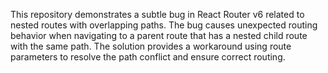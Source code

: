 This repository demonstrates a subtle bug in React Router v6 related to nested routes with overlapping paths. The bug causes unexpected routing behavior when navigating to a parent route that has a nested child route with the same path. The solution provides a workaround using route parameters to resolve the path conflict and ensure correct routing.